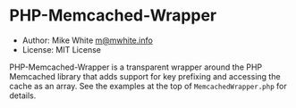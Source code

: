 PHP-Memcached-Wrapper
=====================

- Author: Mike White <m@mwhite.info>
- License: MIT License

PHP-Memcached-Wrapper is a transparent wrapper around the PHP Memcached library
that adds support for key prefixing and accessing the cache as an array.  See
the examples at the top of `MemcachedWrapper.php` for details.
